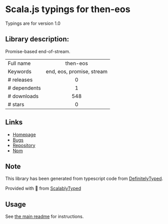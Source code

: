 
# Scala.js typings for then-eos

Typings are for version 1.0

## Library description:
Promise-based end-of-stream.

|                    |                 |
| ------------------ | :-------------: |
| Full name          | then-eos |
| Keywords           | end, eos, promise, stream |
| # releases         | 0 |
| # dependents       | 1 |
| # downloads        | 548 |
| # stars            | 0 |

## Links
- [Homepage](https://github.com/meoguru/node-then-eos)
- [Bugs](https://github.com/meoguru/node-then-eos/issues)
- [Repository](https://github.com/meoguru/node-then-eos)
- [Npm](https://www.npmjs.com/package/then-eos)
    


## Note
This library has been generated from typescript code from [DefinitelyTyped](https://definitelytyped.org).

Provided with :purple_heart: from [ScalablyTyped](https://github.com/oyvindberg/ScalablyTyped)

## Usage
See [the main readme](../../readme.md) for instructions.


